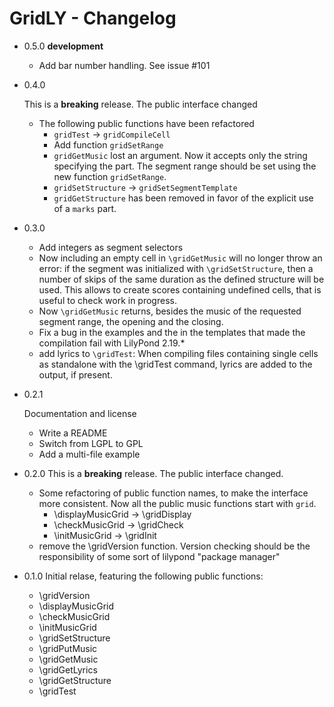 GridLY - Changelog
==================

 * 0.5.0 **development**

   - Add bar number handling. See issue #101

 * 0.4.0

   This is a **breaking** release. The public interface changed

   - The following public functions have been refactored
      - `gridTest` -> `gridCompileCell`
      - Add function `gridSetRange`
      - `gridGetMusic` lost an argument. Now it accepts only the string
        specifying the part. The segment range should be set using the new
        function `gridSetRange`.
      - `gridSetStructure` -> `gridSetSegmentTemplate`
      - `gridGetStructure` has been removed in favor of the explicit
        use of a `marks` part.


 * 0.3.0

   - Add integers as segment selectors
   - Now including an empty cell in `\gridGetMusic` will no longer throw
     an error: if the segment was initialized with `\gridSetStructure`, then
     a number of skips of the same duration as the defined structure will be
     used. This allows to create scores containing undefined cells, that is
     useful to check work in progress.
   - Now `\gridGetMusic` returns, besides the music of the requested segment
     range, the opening and the closing.
   - Fix a bug in the examples and the in the templates that made the
     compilation fail with LilyPond 2.19.*
   - add lyrics to `\gridTest`: When compiling files containing single
     cells as standalone with the \gridTest command, lyrics are added
     to the output, if present.


 * 0.2.1

   Documentation and license

   - Write a README
   - Switch from LGPL to GPL
   - Add a multi-file example


 * 0.2.0
   This is a **breaking** release. The public interface changed.

   - Some refactoring of public function names, to make the interface more
     consistent. Now all the public music functions start with `grid`.
      - \displayMusicGrid -> \gridDisplay
      - \checkMusicGrid   -> \gridCheck
      - \initMusicGrid    -> \gridInit
   - remove the \gridVersion function. Version checking should be
     the responsibility of some sort of lilypond "package manager"


 * 0.1.0
   Initial relase, featuring the following public functions:
    - \gridVersion
    - \displayMusicGrid
    - \checkMusicGrid
    - \initMusicGrid
    - \gridSetStructure
    - \gridPutMusic
    - \gridGetMusic
    - \gridGetLyrics
    - \gridGetStructure
    - \gridTest
